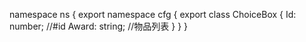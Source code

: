 namespace ns {
	export namespace cfg {
		export class ChoiceBox {
			Id: number;		//#id
			Award: string;		//物品列表
		}
	}
}